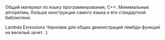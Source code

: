 ﻿ Общий материал по языку программирования, С++. Минимальные алгоритмы, больше конструкции самого языка и его стандартной библиотеки.

Lambda Exressions	Черновик для общих демонстраций лямбда-функций на веселый зачет. :)
